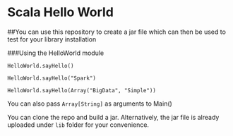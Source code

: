 # Scala Hello World

##You can use this repository to create a jar  file which can then be used to test for your library installation



###Using the HelloWorld module

`HelloWorld.sayHello()`

`HelloWorld.sayHello("Spark")`

`HelloWorld.sayHello(Array("BigData", "Simple"))`

You can also pass `Array[String]` as arguments to Main()


You can clone the repo and build a jar. Alternatively, the jar file is already uploaded under `lib` folder for your convenience.



